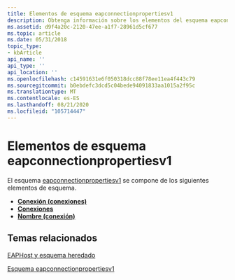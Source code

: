 ```yaml
---
title: Elementos de esquema eapconnectionpropertiesv1
description: Obtenga información sobre los elementos del esquema eapconnectionpropertiesv1. Los elementos son conexión (conexiones), conexiones y nombre (conexión).
ms.assetid: d9f4a20c-2120-47ee-a1f7-28961d5cf677
ms.topic: article
ms.date: 05/31/2018
topic_type:
- kbArticle
api_name: ''
api_type: ''
api_location: ''
ms.openlocfilehash: c14591631e6f050318dcc88f78ee11ea4f443c79
ms.sourcegitcommit: b0ebdefc3dcd5c04bede94091833aa1015a2f95c
ms.translationtype: MT
ms.contentlocale: es-ES
ms.lasthandoff: 08/21/2020
ms.locfileid: "105714447"
---
```

# <a name="eapconnectionpropertiesv1-schema-elements"></a>Elementos de esquema eapconnectionpropertiesv1

El esquema [eapconnectionpropertiesv1](eapconnectionpropertiesv1schema-schema.md) se compone de los siguientes elementos de esquema.

-   [**Conexión (conexiones)**](eapconnectionpropertiesv1schema-connection-connections-element.md)
-   [**Conexiones**](eapconnectionpropertiesv1schema-connections-element.md)
-   [**Nombre (conexión)**](eapconnectionpropertiesv1schema-name-connection-element.md)

## <a name="related-topics"></a>Temas relacionados

<dl> <dt>

[EAPHost y esquema heredado](eaphost-schemas.md)
</dt> <dt>

[Esquema eapconnectionpropertiesv1](eapconnectionpropertiesv1schema-schema.md)
</dt> </dl>

 

 




